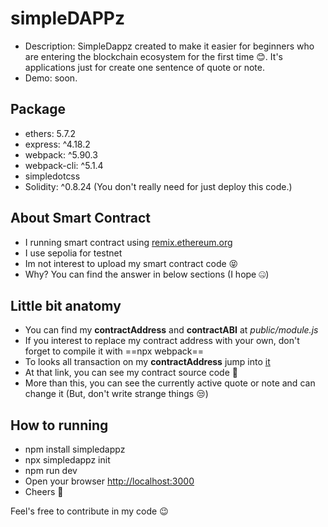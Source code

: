 # simpleDAPPz
- Description: SimpleDappz created to make it easier for beginners who are entering the blockchain ecosystem for the first time 😊. It's applications just for create one sentence of quote or note.
- Demo: soon.

## Package
- ethers: 5.7.2
- express: ^4.18.2
- webpack: ^5.90.3
- webpack-cli: ^5.1.4
- simpledotcss
- Solidity: ^0.8.24 (You don't really need for just deploy this code.)

## About Smart Contract
- I running smart contract using [remix.ethereum.org](https://remix.ethereum.org)
- I use sepolia for testnet
- Im not interest to upload my smart contract code 😝 
- Why? You can find the answer in below sections (I hope 🤐) 

## Little bit anatomy
- You can find my **contractAddress** and **contractABI** at *public/module.js*
- If you interest to replace my contract address with your own, don't forget to compile it with ==npx webpack==
- To looks all transaction on my **contractAddress** jump into [it](https://sepolia.etherscan.io/address/0x78ca25ea6c99366772be3a9869b12b0e7ace5409)
- At that link, you can see my contract source code 🤫
- More than this, you can see the currently active quote or note and can change it (But, don't write strange things 😒)

## How to running
- npm install simpledappz
- npx simpledappz init
- npm run dev
- Open your browser [http://localhost:3000](http://localhost:3000)
- Cheers 🍻

Feel's free to contribute in my code 😉